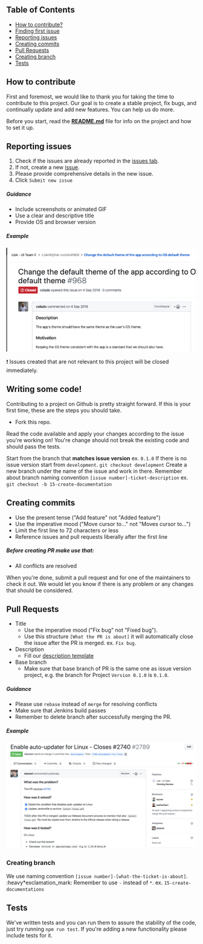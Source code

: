 ## Table of Contents

<!-- vim-markdown-toc GFM -->

- [How to contribute?](#how-to-contribute)
- [Finding first issue](#finding-first-issue)
- [Reporting issues](#reporting-issues)
- [Creating commits](#creating-commits)
- [Pull Requests](#pull-requests)
- [Creating branch](#creating-branch)
- [Tests](#tests)

<!-- vim-markdown-toc -->

## How to contribute

First and foremost, we would like to thank you for taking the time to contribute to this project. Our goal is to create a stable project, fix bugs, and continually update and add new features. You can help us do more.

Before you start, read the **[README.md](/README.md)** file for info on the project and how to set it up.

## Reporting issues

1.  Check if the issues are already reported in the [issues tab](https://github.com/LiskHQ/lisk-mobile/issues).
2.  If not, create a new [issue](https://github.com/LiskHQ/lisk-mobile/issues/new/choose).
3.  Please provide comprehensive details in the new issue. 
4.  Click `Submit new issue`

##### Guidance

- Include screenshots or animated GIF
- Use a clear and descriptive title
- Provide OS and browser version

##### Example

![Alt text](./assets/issue.png?raw=true 'Perfect Issue')

:heavy_exclamation_mark: Issues created that are not relevant to this project will be closed immediately.

## Writing some code!

Contributing to a project on Github is pretty straight forward. If this is your first time, these are the steps you should take.

- Fork this repo.

Read the code available and apply your changes according to the issue you're working on! You're change should not break the existing code and should pass the tests.

Start from the branch that **matches issue version** ex. `0.1.0`
If there is no issue version start from `development`.
`git checkout development`
Create a new branch under the name of the issue and work in there. Remember about branch naming convention `[issue number]-ticket-description`
ex. `git checkout -b 15-create-documentation`

## Creating commits

- Use the present tense ("Add feature" not "Added feature")
- Use the imperative mood ("Move cursor to..." not "Moves cursor to...")
- Limit the first line to 72 characters or less
- Reference issues and pull requests liberally after the first line

##### Before creating PR make use that:

- All conflicts are resolved

When you're done, submit a pull request and for one of the maintainers to check it out. We would let you know if there is any problem or any changes that should be considered.

## Pull Requests

- Title
  - Use the imperative mood ("Fix bug" not "Fixed bug").
  - Use this structure `[What the PR is about]` it will automatically close the issue after the PR is merged.
    ex. `Fix bug`.
- Description
  - Fill our [description template](/.github/pull_request_template.md)
- Base branch
  - Make sure that base branch of PR is the same one as issue version project, e.g. the branch for Project `Version 0.1.0` is `0.1.0`.

##### Guidance

- Please use `rebase` instead of `merge` for resolving conflicts
- Make sure that Jenkins build passes
- Remember to delete branch after successfully merging the PR.

##### Example

![Alt text](./assets/pr.png?raw=true 'Perfect PR')

### Creating branch

We use naming convention `[issue number]-[what-the-ticket-is-about]`.
:heavy*exclamation_mark: Remember to use `-` instead of `*`. ex. `15-create-documentations`

## Tests

We've written tests and you can run them to assure the stability of the code, just try running `npm run test`.
If you're adding a new functionality please include tests for it.
